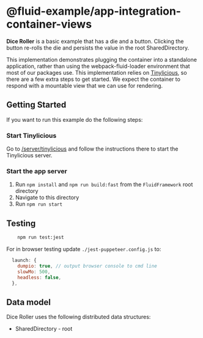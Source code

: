 # @fluid-example/app-integration-container-views

**Dice Roller** is a basic example that has a die and a button. Clicking the button re-rolls the die and persists the value in the root SharedDirectory.

This implementation demonstrates plugging the container into a standalone application, rather than using the webpack-fluid-loader environment that most of our packages use.  This implementation relies on [Tinylicious](/server/tinylicious), so there are a few extra steps to get started.  We expect the container to respond with a mountable view that we can use for rendering.

## Getting Started

If you want to run this example do the following steps:

### Start Tinylicious

Go to [/server/tinylicious](/server/tinylicious) and follow the instructions there to start the Tinylicious server.

### Start the app server

1. Run `npm install` and `npm run build:fast` from the `FluidFramework` root directory
2. Navigate to this directory
3. Run `npm run start`

## Testing

```bash
    npm run test:jest
```

For in browser testing update `./jest-puppeteer.config.js` to:

```javascript
  launch: {
    dumpio: true, // output browser console to cmd line
    slowMo: 500,
    headless: false,
  },
```

## Data model

Dice Roller uses the following distributed data structures:

- SharedDirectory - root
